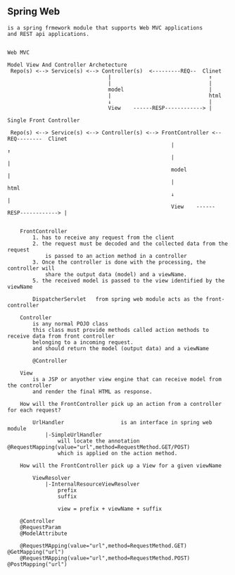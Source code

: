 Spring Web
-----------------------------------------------------------------

    is a spring frmework module that supports Web MVC applications
    and REST api applications.


    Web MVC
    
    Model View And Controller Archetecture
     Repo(s) <--> Service(s) <--> Controller(s)  <---------REQ--  Clinet
                                    |                               ↑
                                    |                               |
                                    model                           |
                                    |                               html
                                    ↓                               |
                                    View    ------RESP------------> |
    
    Single Front Controller 

     Repo(s) <--> Service(s) <--> Controller(s) <--> FrontController <--REQ--------  Clinet
                                                        |                               ↑
                                                        |                               |
                                                        model                           |
                                                        |                               html
                                                        ↓                               |
                                                        View    ------RESP------------> |


        FrontController     
            1. has to receive any request from the client
            2. the request must be decoded and the collected data from the request
                is passed to an action method in a controller
            3. Once the controller is done with the processing, the controller will
                share the output data (model) and a viewName.
            5. the received model is passed to the view identified by the viewName

            DispatcherServlet   from spring web module acts as the front-controller

        Controller
            is any normal POJO class
            this class must provide methods called action methods to receive data from front controller
            belonging to a incoming request.
            and should return the model (output data) and a viewName
            
            @Controller

        View    
            is a JSP or anyother view engine that can receive model from the controller
            and render the final HTML as response.

        How will the FrontController pick up an action from a controller for each request?
            
            UrlHandler                  is an interface in spring web module
                |-SimpleUrlHandler
                    will locate the annotation @RequestMapping(value="url",method=RequestMethod.GET/POST)
                    which is applied on the action method.

        How will the FrontController pick up a View for a given viewName

            ViewResolver
                |-InternalResourceViewResolver
                    prefix
                    suffix

                    view = prefix + viewName + suffix

        @Controller
        @RequestParam
        @ModelAttribute
                        
        @RequestMApping(value="url",method=RequestMethod.GET)      @GetMapping("url")
        @RequestMApping(value="url",method=RequestMethod.POST)     @PostMapping("url")
